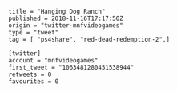 ```
title = "Hanging Dog Ranch"
published = 2018-11-16T17:17:50Z
origin = "twitter-mnfvideogames"
type = "tweet"
tag = [ "ps4share", "red-dead-redemption-2",]

[twitter]
account = "mnfvideogames"
first_tweet = "1063481280451538944"
retweets = 0
favourites = 0
```

<p class='image'><img src='https://mnf.m17s.net/2018/11/16/DsI-liFWkAAzSYA.jpg' alt=''></p>


